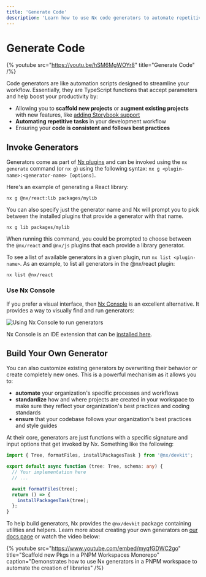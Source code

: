 ```yaml
---
title: 'Generate Code'
description: 'Learn how to use Nx code generators to automate repetitive tasks, scaffold new projects, and maintain consistency in your codebase.'
---
```


# Generate Code

{% youtube src="https://youtu.be/hSM6MgWOYr8" title="Generate Code" /%}

Code generators are like automation scripts designed to streamline your workflow. Essentially, they are TypeScript functions that accept parameters and help boost your productivity by:

- Allowing you to **scaffold new projects** or **augment existing projects** with new features, like [adding Storybook support](/technologies/test-tools/storybook/api#generating-storybook-configuration)
- **Automating repetitive tasks** in your development workflow
- Ensuring your **code is consistent and follows best practices**

## Invoke Generators

Generators come as part of [Nx plugins](/concepts/nx-plugins) and can be invoked using the `nx generate` command (or `nx g`) using the following syntax: `nx g <plugin-name>:<generator-name> [options]`.

Here's an example of generating a React library:

```shell
nx g @nx/react:lib packages/mylib
```

You can also specify just the generator name and Nx will prompt you to pick between the installed plugins that provide a generator with that name.

```shell
nx g lib packages/mylib
```

When running this command, you could be prompted to choose between the `@nx/react` and `@nx/js` plugins that each provide a library generator.

To see a list of available generators in a given plugin, run `nx list <plugin-name>`. As an example, to list all generators in the @nx/react plugin:

```shell
nx list @nx/react
```

### Use Nx Console

If you prefer a visual interface, then [Nx Console](/getting-started/editor-setup) is an excellent alternative. It provides a way to visually find and run generators:

![Using Nx Console to run generators](/shared/images/nx-console/nx-console-gen-code.avif)

Nx Console is an IDE extension that can be [installed here](/getting-started/editor-setup).

## Build Your Own Generator

You can also customize existing generators by overwriting their behavior or create completely new ones. This is a powerful mechanism as it allows you to:

- **automate** your organization's specific processes and workflows
- **standardize** how and where projects are created in your workspace to make sure they reflect your organization's best practices and coding standards
- **ensure** that your codebase follows your organization's best practices and style guides

At their core, generators are just functions with a specific signature and input options that get invoked by Nx. Something like the following:

```typescript
import { Tree, formatFiles, installPackagesTask } from '@nx/devkit';

export default async function (tree: Tree, schema: any) {
  // Your implementation here
  // ...

  await formatFiles(tree);
  return () => {
    installPackagesTask(tree);
  };
}
```

To help build generators, Nx provides the `@nx/devkit` package containing utilities and helpers. Learn more about creating your own generators on [our docs page](/extending-nx/recipes/local-generators) or watch the video below:

{% youtube src="https://www.youtube.com/embed/myqfGDWC2go" title="Scaffold new Pkgs in a PNPM Workspaces Monorepo" caption="Demonstrates how to use Nx generators in a PNPM workspace to automate the creation of libraries" /%}
